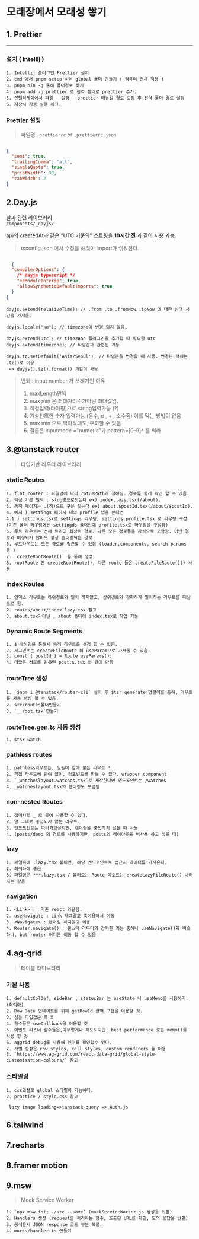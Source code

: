 # 모래장에서 모래성 쌓기

## 1. Prettier

<hr>

### 설치 ( Intellij )

    1. Intellij 플러그인 Prettier 설치
    2. cmd 에서 pnpm setup 하여 global 폴더 만들기 ( 컴퓨터 전체 적용 )
    3. pnpm bin -g 통해 폴더경로 찾기
    4. pnpm add -g prettier 로 전역 폴더로 prettier 추가.
    5. 인텔리제이에서 파일 - 설정 - prettier 매뉴얼 경로 설정 후 전역 폴더 경로 설정 
    6. 저장시 자동 실행 체크.

### Prettier 설정

> 파일명 `.prettierrc` or `.prettierrc.json`

```json

{
  "semi": true,
  "trailingComma": "all",
  "singleQuote": true,
  "printWidth": 80,
  "tabWidth": 2
}

```

## 2.Day.js

날짜 관련 라이브러리  
`components/_dayjs/`

api의 createdAt과 같은 "UTC 기준의" 스트링을 **10시간 전** 과 같이 사용 가능.

  > tsconfig.json 에서 수정을 해줘야 import가 쉬워진다.
```json

  {
  "compilerOptions": {
    /* dayjs typescript */
    "esModuleInterop": true,
    "allowSyntheticDefaultImports": true
  }
}
```



    dayjs.extend(relativeTime); // .from .to .fromNow .toNow 에 대한 상대 시간을 가져옴.

    dayjs.locale("ko"); // timezone이 변경 되지 않음.

    dayjs.extend(utc); // timezone 플러그인을 추가할 때 필요함 utc
    dayjs.extend(timezone); // 타임존과 관련된 기능 

    dayjs.tz.setDefault('Asia/Seoul'); // 타임존을 변경할 때 사용. 변경된 객체는 .tz()로 이용
     => dayjs().tz().format() 과같이 사용


> 번외 : input number 가 쓰레기인 이유
> 1. maxLength안됨
> 2. max min 은 최대자리수가아닌 최대값임.
> 3. 직접입력(타이핑)으로 string입력가능 (?)
> 4. 기상천외한 숫자 입력가능 (음수, e , + , 소수점) 이를 막는 방법이 없음
> 5. max min 으로 막아뒀대도, 우회할 수 있음
> 6. 결론은  inputmode ="numeric"과 pattern=[0-9]* 를 써라 


## 3.@tanstack router

> 타입기반 라우터 라이브러리

### static Routes
   
    1. flat router : 파일명에 따라 rotuePath가 정해짐. 경로를 쉽게 확인 할 수 있음.  
    2. 핵심 기본 원칙 : slug명으로짓는다 ex) index.lazy.tsx(/about).  
    3. 동적 페이지는 .(점)으로 구분 짓는다 ex) about.$postId.tsx(/about/$postId).  
    4. 예시 ) settings 페이지 내의 profile 탭을 본다면   
    4.1 ) settings.tsx로 settings 라우팅, settings.profile.tsx 로 라우팅 구성  
    (기존 폴더 라우팅에선 settingds 폴더안에 profile.tsx로 라우팅을 구성함)   
    5. 루트 라우트는 전체 트리의 최상위 경로. 다른 모든 경로들을 자식으로 포함함. 어떤 경로와 매칭되지 않아도 항상 렌더링되는 경로  
    6. 루트라우트는 모든 경로를 접근할 수 있음 (loader,components, search params 등 )  
    7. `createRootRoute()` 를 통해 생성,  
    8. rootRoute 만 createRootRoute(), 다른 route 들은 createFileRoute()() 사용

### index Routes

    1. 인덱스 라우트는 하위경로와 일치 하지않고, 상위경로와 정확하게 일치하는 라우트를 대상으로 함.
    2. routes/about/index.lazy.tsx 참고
    3. about.tsx가아닌 , about 폴더에 index.tsx로 작업 가능

### Dynamic Route Segments

    1. $ 네이밍을 통해서 동적 라우트를 설정 할 수 있음.
    2. 세그먼츠는 createFileRoute 의 useParam으로 가져올 수 있음.
    3. const { postId } = Route.useParams();
    4. 더많은 경로를 원하면 post.$.tsx 와 같이 만듬
### routeTree 생성  
    1. `$npm i @tanstack/router-cli` 설치 후 $tsr generate 명령어를 통해, 라우트를 자동 생성 할 수 있음.
    2. src/routes폴더만들기
    3. `__root.tsx`만들기

### routeTree.gen.ts 자동 생성
    1. $tsr watch


### pathless routes
    1. pathless라우트는, 밀줄이 앞에 붙는 라우트 *_
    2. 직접 라우트에 관여 없이, 컴포넌트를 만들 수 있다. wrapper component
    3. `_watcheslayout.watches.tsx`로 제작한다면 엔드포인트는 /watches
    4. _watcheslayout.tsx의 렌더링도 포함됨

### non-nested Routes 
    1. 접미사로 _ 로 붙여 사용할 수 있다. 
    2. 말 그대로 중첩되지 않는 라우트. 
    3. 엔드포인트는 따라가고싶지만, 렌더링을 중첩하기 싫을 때 사용
    4. (posts/deep 의 경로를 사용하지만, posts의 레이아웃을 비사용 하고 싶을 때)

### lazy
    1. 파일뒤에 .lazy.tsx 붙이면, 해당 엔드포인트로 접근시 데이터를 가져온다.
    2. 최적화에 좋음
    3. 파일명은 ***.lazy.tsx / 불러오는 Route 메소드는 createLazyFileRoute() 나머지는 같음

### navigation
    1. <Link> :  기존 react 와같음.
    2. useNavigate : Link 태그말고 훅이용해서 이동
    3. <Navigate> : 렌더링 하지않고 이동
    4. Router.navigate() : 탠스택 라우터의 강력한 기능 중하나 useNavigate()와 비슷하나, but router 어디든 이동 할 수 있음

## 4.ag-grid
> 테이블 라이브러리

### 기본 사용
    1. defaultColDef, sideBar , statusBar 는 useState 나 useMemo를 사용하기.(최적화)
    2. Row Date 업데이트를 위해 getRowId 콜백 구현을 이용할 것. 
    3. 심플 타입값은 훅 X 
    4. 함수들은 useCallback을 이용할 것
    5. 이벤트 리스너 함수들은,아무렇게나 해도되지만, best performance 로는 memo()를 사용 할 것
    6. aggrid debug를 사용해 렌더를 확인할수 있다.
    7. 개별 설정은 row styles, cell styles, custom renderers 를 이용 
    8. `https://www.ag-grid.com/react-data-grid/global-style-customisation-colours/` 참고
### 스타일링
    1. css조절로 global 스타일이 가능하다. 
    2. practice / style.css 참고

` lazy image loading=>tanstack-query => Auth.js`

## 6.tailwind

## 7.recharts 

## 8.framer motion

## 9.msw
> Mock Service Worker

    1. `npx msw init ./src --save` (mockServiceWorker.js 생성을 위함)
    2. Handlers 생성 (request를 처리하는 함수, 호출된 URL를 확인, 모의 응답을 반환)  
    3. 공식문서 JSON response 코드 부분 복붙.
    4. mocks/handler.ts 만들기 
